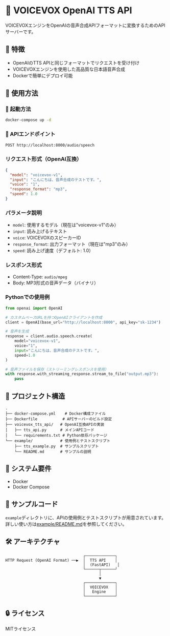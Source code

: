 # 🎤 VOICEVOX OpenAI TTS API

VOICEVOXエンジンをOpenAIの音声合成APIフォーマットに変換するためのAPIサーバーです。

## 🌟 特徴

- OpenAIのTTS APIと同じフォーマットでリクエストを受け付け
- VOICEVOXエンジンを使用した高品質な日本語音声合成
- Dockerで簡単にデプロイ可能

## 🚀 使用方法

### 🐳 起動方法

```bash
docker-compose up -d
```

### 📝 APIエンドポイント

```bash
POST http://localhost:8000/audio/speech
```

### リクエスト形式（OpenAI互換）

```json
{
  "model": "voicevox-v1",
  "input": "こんにちは、音声合成のテストです。",
  "voice": "1",
  "response_format": "mp3",
  "speed": 1.0
}
```

### パラメータ説明

- `model`: 使用するモデル（現在は"voicevox-v1"のみ）
- `input`: 読み上げるテキスト
- `voice`: VOICEVOXのスピーカーID
- `response_format`: 出力フォーマット（現在は"mp3"のみ）
- `speed`: 読み上げ速度（デフォルト: 1.0）

### レスポンス形式

- Content-Type: `audio/mpeg`
- Body: MP3形式の音声データ（バイナリ）

### Pythonでの使用例

```python
from openai import OpenAI

# カスタムベースURLを持つOpenAIクライアントを作成
client = OpenAI(base_url="http://localhost:8000", api_key="sk-1234")

# 音声を生成
response = client.audio.speech.create(
    model="voicevox-v1",
    voice="1",
    input="こんにちは、音声合成のテストです。",
    speed=1.0
)

# 音声ファイルを保存（ストリーミングレスポンスを使用）
with response.with_streaming_response.stream_to_file("output.mp3"):
    pass
```

## 📁 プロジェクト構造

```
.
├── docker-compose.yml    # Docker構成ファイル
├── Dockerfile           # APIサーバーのビルド設定
├── voicevox_tts_api/   # OpenAI互換APIの実装
│   ├── tts_api.py      # メインAPIコード
│   └── requirements.txt # Python依存パッケージ
└── example/            # 使用例とテストスクリプト
    ├── tts_example.py  # サンプルスクリプト
    └── README.md       # サンプルの説明
```

## 🔧 システム要件

- Docker
- Docker Compose

## 🎯 サンプルコード

`example`ディレクトリに、APIの使用例とテストスクリプトが用意されています。
詳しい使い方は[example/README.md](example/README.md)を参照してください。

## 🛠️ アーキテクチャ

```
                                  ┌─────────────┐
HTTP Request (OpenAI Format) ──▶  │  TTS API    │
                                  │  (FastAPI)   │
                                  └──────┬──────┘
                                         │
                                         ▼
                                  ┌─────────────┐
                                  │  VOICEVOX   │
                                  │   Engine    │
                                  └─────────────┘
```

## 🔒 ライセンス

MITライセンス
